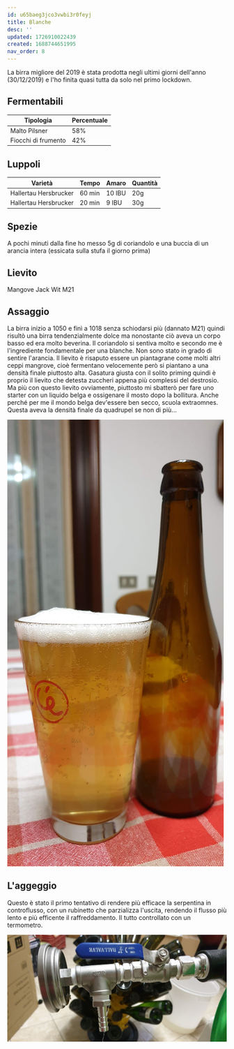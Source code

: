 ```yaml
---
id: u65baeg3jco3vwbi3r0feyj
title: Blanche
desc: ''
updated: 1726910022439
created: 1688744651995
nav_order: 8
---
```

La birra migliore del 2019 è stata prodotta negli ultimi giorni dell'anno (30/12/2019) e l'ho finita quasi tutta da solo nel primo lockdown.

## Fermentabili

| Tipologia           | Percentuale |
|---------------------|-------------|
| Malto Pilsner       | 58%         |
| Fiocchi di frumento | 42%         |

## Luppoli

| Varietà                         | Tempo  | Amaro    | Quantità |
|---------------------------------|--------|----------|----------|
| Hallertau Hersbrucker           | 60 min | 10 IBU   | 20g      |
| Hallertau Hersbrucker           | 20 min | 9 IBU    | 30g      |

## Spezie

A pochi minuti dalla fine ho messo 5g di coriandolo e una buccia di un arancia intera (essicata sulla stufa il giorno prima)

## Lievito

Mangove Jack Wit M21

## Assaggio

La birra inizio a 1050 e finì a 1018 senza schiodarsi più (dannato M21) quindi risultò una birra tendenzialmente dolce ma nonostante ciò aveva un corpo basso ed era molto beverina. Il coriandolo si sentiva molto e secondo me è l'ingrediente fondamentale per una blanche. Non sono stato in grado di sentire l'arancia. Il lievito è risaputo essere un piantagrane come molti altri ceppi mangrove, cioè fermentano velocemente però si piantano a una densità finale piuttosto alta. Gasatura giusta con il solito priming quindi è proprio il lievito che detesta zuccheri appena più complessi del destrosio. Ma più con questo lievito ovviamente, piuttosto mi sbatterò per fare uno starter con un liquido belga e ossigenare il mosto dopo la bollitura. Anche perché per me il mondo belga dev'essere ben secco, scuola extraomnes. Questa aveva la densità finale da quadrupel se non di più...

![rog](./assets/images/blanche.jpg)

## L'aggeggio

Questo è stato il primo tentativo di rendere più efficace la serpentina in controflusso, con un rubinetto che parzializza l'uscita, rendendo il flusso più lento e più efficente il raffreddamento. Il tutto controllato con un termometro.

![asd](./assets/images/2024-09-18-23-06-53.png)
